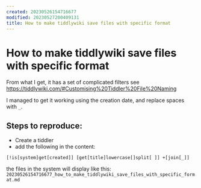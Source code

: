 ```yaml
---
created: 20230526154716677
modified: 20230527200409131
title: How to make tiddlywiki save files with specific format
---
```


# How to make tiddlywiki save files with specific format

From what I get, it has a set of complicated filters see <https://tiddlywiki.com/#Customising%20Tiddler%20File%20Naming> 

I managed to get it working using the creation date, and replace spaces with `_`.

## Steps to reproduce:
- Create a tiddler [](#%24%3A%2Fconfig%2FFileSystemPaths)
- add the following in the content:
```
[!is[system]get[created]] [get[title]lowercase[]split[ ]] +[join[_]]
```

the files in the system will display like this:
`20230526154716677_how_to_make_tiddlywiki_save_files_with_specific_format.md`